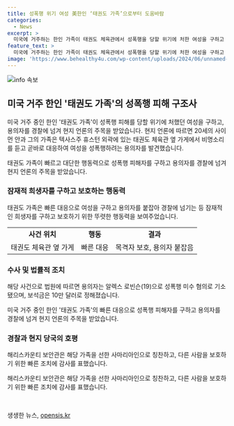 ```yaml
---
title: 성폭행 위기 여성 美한인 ‘태권도 가족’으로부터 도움바람
categories:
  - News
excerpt: >
  미국에 거주하는 한인 가족이 태권도 체육관에서 성폭행을 당할 위기에 처한 여성을 구하고 용의자를 경찰에 넘겨 현지 언론의 주목을 받았다. 사이먼 안과 그의 가족은 비명을 듣고 가게로 들어가 여성을 구해 용의자를 붙잡았다. 용의자는 알렉스 로빈슨(19)으로 성폭행 미수 혐의로 기소됐으며, 보석금은 10만달러로 정해졌다. 안씨 가족은 선한 사마리아인으로 칭찬받았으며, 보안관은 그들의 신속한 대응에 감사를 표했다. (150자)
feature_text: >
  미국에 거주하는 한인 가족이 태권도 체육관에서 성폭행을 당할 위기에 처한 여성을 구하고 용의자를 경찰에 넘겨 현지 언론의 주목을 받았다. 사이먼 안과 그의 가족은 비명을 듣고 가게로 들어가 여성을 구해 용의자를 붙잡았다. 용의자는 알렉스 로빈슨(19)으로 성폭행 미수 혐의로 기소됐으며, 보석금은 10만달러로 정해졌다. 안씨 가족은 선한 사마리아인으로 칭찬받았으며, 보안관은 그들의 신속한 대응에 감사를 표했다. (150자)
image: 'https://www.behealthy4u.com/wp-content/uploads/2024/06/unnamed-file.png'
---
```


<p><img src="https://www.behealthy4u.com/wp-content/uploads/2024/06/unnamed-file.png" alt="info 속보" /></p>

<h2 data-ke-size="size26">미국 거주 한인 '태권도 가족'의 성폭행 피해 구조사</h2>

<p>미국 거주 중인 한인 '태권도 가족'이 성폭행 피해를 당할 위기에 처했던 여성을 구하고, 용의자를 경찰에 넘겨 현지 언론의 주목을 받았습니다. 현지 언론에 따르면 20세의 사이먼 안과 그의 가족은 텍사스주 휴스턴 외곽에 있는 태권도 체육관 옆 가게에서 비명소리를 듣고 곧바로 대응하여 여성을 성폭행하려는 용의자를 발견했습니다.</p>

<p data-ke-size="size16">태권도 가족이 빠르고 대단한 행동력으로 성폭행 피해자를 구하고 용의자를 경찰에 넘겨 현지 언론의 주목을 받았습니다.</p>

<h3><b>잠재적 희생자를 구하고 보호하는 행동력</b></h3>

<p>태권도 가족은 빠른 대응으로 여성을 구하고 용의자를 붙잡아 경찰에 넘기는 등 잠재적인 희생자를 구하고 보호하기 위한 뚜렷한 행동력을 보여주었습니다.</p>

<table>
  <tr>
    <td style="text-align: center; height: 17px;"><b>사건 위치</b></td>
    <td style="text-align: center; height: 17px;"><b>행동</b></td>
    <td style="text-align: center; height: 17px;"><b>결과</b></td>
  </tr>
  <tr>
    <td style="text-align: center; height: 17px;">태권도 체육관 옆 가게</td>
    <td style="text-align: center; height: 17px;">빠른 대응</td>
    <td style="text-align: center; height: 17px;">목격자 보호, 용의자 붙잡음</td>
  </tr>
</table>

<h3><b>수사 및 법률적 조치</b></h3>

<p>해당 사건으로 법원에 따르면 용의자는 알렉스 로빈슨(19)으로 성폭행 미수 혐의로 기소됐으며, 보석금은 10만 달러로 정해졌습니다.</p>

<p data-ke-size="size16">미국 거주 중인 한인 '태권도 가족'의 빠른 대응으로 성폭행 피해자를 구하고 용의자를 경찰에 넘겨 현지 언론의 주목을 받았습니다.</p>

<h3><b>경찰과 현지 당국의 호평</b></h3>

<p>해리스카운티 보안관은 해당 가족을 선한 사마리아인으로 칭찬하고, 다른 사람을 보호하기 위한 빠른 조치에 감사를 표했습니다.</p>

<p data-ke-size="size16">해리스카운티 보안관은 해당 가족을 선한 사마리아인으로 칭찬하고, 다른 사람을 보호하기 위한 빠른 조치에 감사를 표했습니다.</p>

<p data-ke-size="size16">&nbsp;</p>
생생한 뉴스, <a href="https://opensis.kr" rel="dofollow">opensis.kr</a>


